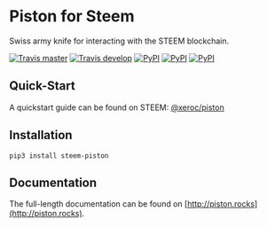 # Piston for Steem

Swiss army knife for interacting with the STEEM blockchain.

[![Travis master](https://travis-ci.org/xeroc/piston.png?branch=master)](https://travis-ci.org/xeroc/piston)
[![Travis develop](https://travis-ci.org/xeroc/piston.png?branch=develop)](https://travis-ci.org/xeroc/piston)
[![PyPI](https://img.shields.io/pypi/dm/steem-piston.svg?maxAge=2592000)]()
[![PyPI](https://img.shields.io/pypi/dw/steem-piston.svg?maxAge=2592000)]()
[![PyPI](https://img.shields.io/pypi/dd/steem.-pistonsvg?maxAge=2592000)]()

## Quick-Start

A quickstart guide can be found on STEEM: [\@xeroc/piston](https://steemit.com/piston/@xeroc/piston)

## Installation

```
pip3 install steem-piston
```

## Documentation

The full-length documentation can be found on [http://piston.rocks](http://piston.rocks).
